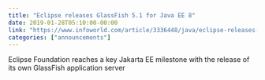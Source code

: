 ```yaml
---
title: "Eclipse releases GlassFish 5.1 for Java EE 8"
date: 2019-01-28T05:10:00-00:00
link: "https://www.infoworld.com/article/3336448/java/eclipse-releases-glassfish-51-for-java-ee-8.html"
categories: ["announcements"]
---
```


Eclipse Foundation reaches a key Jakarta EE milestone with the release of its own GlassFish application server